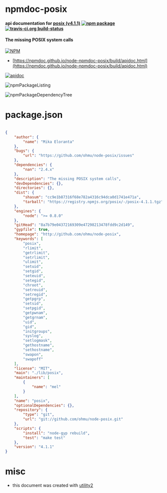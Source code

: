 # npmdoc-posix

#### api documentation for  [posix (v4.1.1)](http://github.com/ohmu/node-posix)  [![npm package](https://img.shields.io/npm/v/npmdoc-posix.svg?style=flat-square)](https://www.npmjs.org/package/npmdoc-posix) [![travis-ci.org build-status](https://api.travis-ci.org/npmdoc/node-npmdoc-posix.svg)](https://travis-ci.org/npmdoc/node-npmdoc-posix)

#### The missing POSIX system calls

[![NPM](https://nodei.co/npm/posix.png?downloads=true&downloadRank=true&stars=true)](https://www.npmjs.com/package/posix)

- [https://npmdoc.github.io/node-npmdoc-posix/build/apidoc.html](https://npmdoc.github.io/node-npmdoc-posix/build/apidoc.html)

[![apidoc](https://npmdoc.github.io/node-npmdoc-posix/build/screenCapture.buildCi.browser.%252Ftmp%252Fbuild%252Fapidoc.html.png)](https://npmdoc.github.io/node-npmdoc-posix/build/apidoc.html)

![npmPackageListing](https://npmdoc.github.io/node-npmdoc-posix/build/screenCapture.npmPackageListing.svg)

![npmPackageDependencyTree](https://npmdoc.github.io/node-npmdoc-posix/build/screenCapture.npmPackageDependencyTree.svg)



# package.json

```json

{
    "author": {
        "name": "Mika Eloranta"
    },
    "bugs": {
        "url": "https://github.com/ohmu/node-posix/issues"
    },
    "dependencies": {
        "nan": "2.4.x"
    },
    "description": "The missing POSIX system calls",
    "devDependencies": {},
    "directories": {},
    "dist": {
        "shasum": "cc9e1b87316f68e782a4316c94dca0d1741e471a",
        "tarball": "https://registry.npmjs.org/posix/-/posix-4.1.1.tgz"
    },
    "engines": {
        "node": ">= 0.8.0"
    },
    "gitHead": "8a7b79e04372169309e47298213478fdd9c2d149",
    "gypfile": true,
    "homepage": "http://github.com/ohmu/node-posix",
    "keywords": [
        "posix",
        "rlimit",
        "getrlimit",
        "setrlimit",
        "ulimit",
        "setuid",
        "setgid",
        "seteuid",
        "setegid",
        "chroot",
        "setreuid",
        "setregid",
        "getpgrp",
        "setsid",
        "setpgid",
        "getpwnam",
        "getgrnam",
        "uid",
        "gid",
        "initgroups",
        "syslog",
        "setlogmask",
        "gethostname",
        "sethostname",
        "swapon",
        "swapoff"
    ],
    "license": "MIT",
    "main": "./lib/posix",
    "maintainers": [
        {
            "name": "mel"
        }
    ],
    "name": "posix",
    "optionalDependencies": {},
    "repository": {
        "type": "git",
        "url": "git://github.com/ohmu/node-posix.git"
    },
    "scripts": {
        "install": "node-gyp rebuild",
        "test": "make test"
    },
    "version": "4.1.1"
}
```



# misc
- this document was created with [utility2](https://github.com/kaizhu256/node-utility2)
